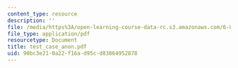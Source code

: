 ```yaml
---
content_type: resource
description: ''
file: /media/https%3A/open-learning-course-data-rc.s3.amazonaws.com/6-883-program-analysis-fall-2005/90bc3e210a22f16ad95cd83864952878_test_case_anon.pdf
file_type: application/pdf
resourcetype: Document
title: test_case_anon.pdf
uid: 90bc3e21-0a22-f16a-d95c-d83864952878
---
```

